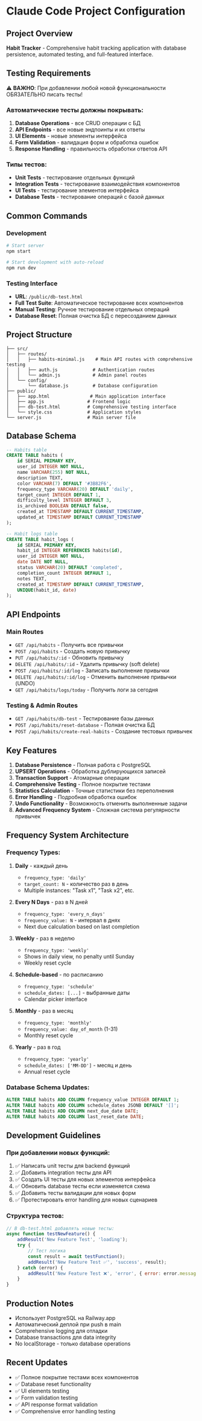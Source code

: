 # Claude Code Project Configuration

## Project Overview
**Habit Tracker** - Comprehensive habit tracking application with database persistence, automated testing, and full-featured interface.

## Testing Requirements
⚠️ **ВАЖНО**: При добавлении любой новой функциональности ОБЯЗАТЕЛЬНО писать тесты!

### Автоматические тесты должны покрывать:
1. **Database Operations** - все CRUD операции с БД
2. **API Endpoints** - все новые эндпоинты и их ответы
3. **UI Elements** - новые элементы интерфейса
4. **Form Validation** - валидация форм и обработка ошибок
5. **Response Handling** - правильность обработки ответов API

### Типы тестов:
- **Unit Tests** - тестирование отдельных функций
- **Integration Tests** - тестирование взаимодействия компонентов
- **UI Tests** - тестирование элементов интерфейса
- **Database Tests** - тестирование операций с базой данных

## Common Commands

### Development
```bash
# Start server
npm start

# Start development with auto-reload
npm run dev
```

### Testing Interface
- **URL**: `/public/db-test.html`
- **Full Test Suite**: Автоматическое тестирование всех компонентов
- **Manual Testing**: Ручное тестирование отдельных операций
- **Database Reset**: Полная очистка БД с пересозданием данных

## Project Structure
```
├── src/
│   ├── routes/
│   │   ├── habits-minimal.js    # Main API routes with comprehensive testing
│   │   ├── auth.js             # Authentication routes
│   │   └── admin.js            # Admin panel routes
│   └── config/
│       └── database.js         # Database configuration
├── public/
│   ├── app.html               # Main application interface
│   ├── app.js                # Frontend logic
│   ├── db-test.html          # Comprehensive testing interface
│   └── style.css             # Application styles
└── server.js                 # Main server file
```

## Database Schema
```sql
-- Habits table
CREATE TABLE habits (
    id SERIAL PRIMARY KEY,
    user_id INTEGER NOT NULL,
    name VARCHAR(255) NOT NULL,
    description TEXT,
    color VARCHAR(7) DEFAULT '#3B82F6',
    frequency_type VARCHAR(20) DEFAULT 'daily',
    target_count INTEGER DEFAULT 1,
    difficulty_level INTEGER DEFAULT 3,
    is_archived BOOLEAN DEFAULT false,
    created_at TIMESTAMP DEFAULT CURRENT_TIMESTAMP,
    updated_at TIMESTAMP DEFAULT CURRENT_TIMESTAMP
);

-- Habit logs table
CREATE TABLE habit_logs (
    id SERIAL PRIMARY KEY,
    habit_id INTEGER REFERENCES habits(id),
    user_id INTEGER NOT NULL,
    date DATE NOT NULL,
    status VARCHAR(20) DEFAULT 'completed',
    completion_count INTEGER DEFAULT 1,
    notes TEXT,
    created_at TIMESTAMP DEFAULT CURRENT_TIMESTAMP,
    UNIQUE(habit_id, date)
);
```

## API Endpoints

### Main Routes
- `GET /api/habits` - Получить все привычки
- `POST /api/habits` - Создать новую привычку
- `PUT /api/habits/:id` - Обновить привычку
- `DELETE /api/habits/:id` - Удалить привычку (soft delete)
- `POST /api/habits/:id/log` - Записать выполнение привычки
- `DELETE /api/habits/:id/log` - Отменить выполнение привычки (UNDO)
- `GET /api/habits/logs/today` - Получить логи за сегодня

### Testing & Admin Routes
- `GET /api/habits/db-test` - Тестирование базы данных
- `POST /api/habits/reset-database` - Полная очистка БД
- `POST /api/habits/create-real-habits` - Создание тестовых привычек

## Key Features
1. **Database Persistence** - Полная работа с PostgreSQL
2. **UPSERT Operations** - Обработка дублирующихся записей
3. **Transaction Support** - Атомарные операции
4. **Comprehensive Testing** - Полное покрытие тестами
5. **Statistics Calculation** - Точные статистики без переполнения
6. **Error Handling** - Подробная обработка ошибок
7. **Undo Functionality** - Возможность отменить выполненные задачи
8. **Advanced Frequency System** - Сложная система регулярности привычек

## Frequency System Architecture

### Frequency Types:
1. **Daily** - каждый день
   - `frequency_type: 'daily'`
   - `target_count: N` - количество раз в день
   - Multiple instances: "Task x1", "Task x2", etc.

2. **Every N Days** - раз в N дней
   - `frequency_type: 'every_n_days'`
   - `frequency_value: N` - интервал в днях
   - Next due calculation based on last completion

3. **Weekly** - раз в неделю
   - `frequency_type: 'weekly'`
   - Shows in daily view, no penalty until Sunday
   - Weekly reset cycle

4. **Schedule-based** - по расписанию
   - `frequency_type: 'schedule'`
   - `schedule_dates: [...]` - выбранные даты
   - Calendar picker interface

5. **Monthly** - раз в месяц
   - `frequency_type: 'monthly'`
   - `frequency_value: day_of_month` (1-31)
   - Monthly reset cycle

6. **Yearly** - раз в год
   - `frequency_type: 'yearly'`
   - `schedule_dates: ['MM-DD']` - месяц и день
   - Annual reset cycle

### Database Schema Updates:
```sql
ALTER TABLE habits ADD COLUMN frequency_value INTEGER DEFAULT 1;
ALTER TABLE habits ADD COLUMN schedule_dates JSONB DEFAULT '[]';
ALTER TABLE habits ADD COLUMN next_due_date DATE;
ALTER TABLE habits ADD COLUMN last_reset_date DATE;
```

## Development Guidelines

### При добавлении новых функций:
1. ✅ Написать unit тесты для backend функций
2. ✅ Добавить integration тесты для API
3. ✅ Создать UI тесты для новых элементов интерфейса
4. ✅ Обновить database тесты если изменяется схема
5. ✅ Добавить тесты валидации для новых форм
6. ✅ Протестировать error handling для новых сценариев

### Структура тестов:
```javascript
// В db-test.html добавлять новые тесты:
async function testNewFeature() {
    addResult('New Feature Test', 'loading');
    try {
        // Тест логика
        const result = await testFunction();
        addResult('New Feature Test ✅', 'success', result);
    } catch (error) {
        addResult('New Feature Test ❌', 'error', { error: error.message });
    }
}
```

## Production Notes
- Использует PostgreSQL на Railway.app
- Автоматический деплой при push в main
- Comprehensive logging для отладки
- Database transactions для data integrity
- No localStorage - только database operations

## Recent Updates
- ✅ Полное покрытие тестами всех компонентов
- ✅ Database reset functionality
- ✅ UI elements testing
- ✅ Form validation testing
- ✅ API response format validation
- ✅ Comprehensive error handling testing